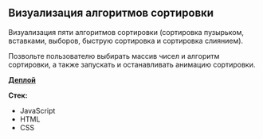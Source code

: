 ## Визуализация алгоритмов сортировки
Визуализация пяти алгоритмов сортировки (сортировка пузырьком, вставками, выборов, быструю сортировка и сортировка слиянием).

Позвольте пользователю выбирать массив чисел и алгоритм сортировки, а также запускать и останавливать анимацию сортировки.

**[Деплой](https://marerma-sorting-visualization.netlify.app/)**

**Стек:**
- JavaScript
- HTML
- CSS
